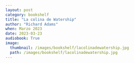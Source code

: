 ```yaml
---
layout: post
category: bookshelf
title: "La colina de Watership"
author: "Richard Adams"
when: Marzo 2023
date: 2023-03-23
audiobook: True
image:
  thumbnail: /images/bookshelf/lacolinadewatership.jpg
  path: /images/bookshelf/lacolinadewatership.jpg
---
```

